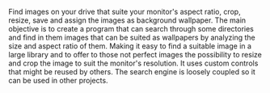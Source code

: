 Find images on your drive that suite your monitor's aspect ratio, crop, resize, save and assign the images as background wallpaper.
The main objective is to create a program that can search through some directories and find in them images that can be suited as wallpapers by analyzing the size and aspect ratio of them. Making it easy to find a suitable image in a large library and to offer to those not perfect images the possibility to resize and crop the image to suit the monitor's resolution.
It uses custom controls that might be reused by others.
The search engine is loosely coupled so it can be used in other projects.